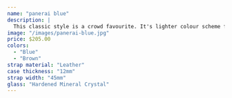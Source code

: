```yaml
---
name: "panerai blue"
description: |
  This classic style is a crowd favourite. It's lighter colour scheme fit form more casual watch wearers.
image: "/images/panerai-blue.jpg"
price: $205.00
colors:
  - "Blue"
  - "Brown"
strap material: "Leather"
case thickness: "12mm"
strap width: "45mm"
glass: "Hardened Mineral Crystal"
---
```


